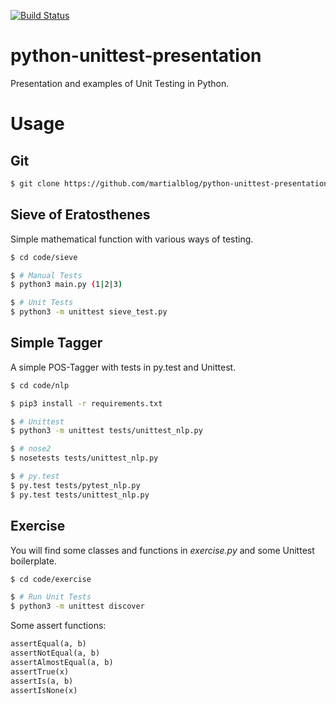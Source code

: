 [![Build Status](https://travis-ci.org/martialblog/python-unittest-presentation.svg?branch=master)](https://travis-ci.org/martialblog/python-unittest-presentation)

# python-unittest-presentation
Presentation and examples of Unit Testing in Python.

# Usage

## Git

```bash
$ git clone https://github.com/martialblog/python-unittest-presentation.git
```

## Sieve of Eratosthenes

Simple mathematical function with various ways of testing.

```bash
$ cd code/sieve

$ # Manual Tests
$ python3 main.py (1|2|3)

$ # Unit Tests
$ python3 -m unittest sieve_test.py
```

## Simple Tagger

A simple POS-Tagger with tests in py.test and Unittest.

```bash
$ cd code/nlp

$ pip3 install -r requirements.txt

$ # Unittest
$ python3 -m unittest tests/unittest_nlp.py

$ # nose2
$ nosetests tests/unittest_nlp.py

$ # py.test
$ py.test tests/pytest_nlp.py
$ py.test tests/unittest_nlp.py
```

## Exercise

You will find some classes and functions in *exercise.py* and some Unittest boilerplate.

```bash
$ cd code/exercise

$ # Run Unit Tests
$ python3 -m unittest discover
```

Some assert functions:

```python
assertEqual(a, b)
assertNotEqual(a, b)
assertAlmostEqual(a, b)
assertTrue(x)
assertIs(a, b)
assertIsNone(x)
```
